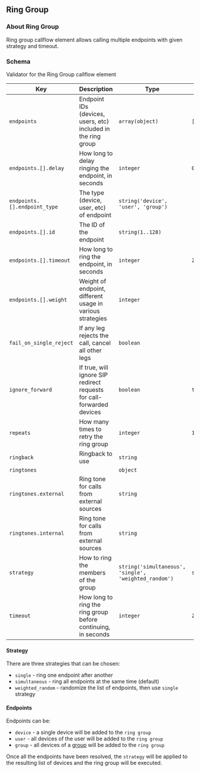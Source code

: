## Ring Group

### About Ring Group

Ring group callflow element allows calling multiple endpoints with given strategy and timeout.

### Schema

Validator for the Ring Group callflow element

Key | Description | Type | Default | Required
--- | ----------- | ---- | ------- | --------
`endpoints` | Endpoint IDs (devices, users, etc) included in the ring group | `array(object)` | `[]` | `true`
`endpoints.[].delay` | How long to delay ringing the endpoint, in seconds | `integer` | `0` | `false`
`endpoints.[].endpoint_type` | The type (device, user, etc) of endpoint | `string('device', 'user', 'group')` |   | `true`
`endpoints.[].id` | The ID of the endpoint | `string(1..128)` |   | `true`
`endpoints.[].timeout` | How long to ring the endpoint, in seconds | `integer` | `20` | `false`
`endpoints.[].weight` | Weight of endpoint, different usage in various strategies | `integer` |   | `false`
`fail_on_single_reject` | If any leg rejects the call, cancel all other legs | `boolean` |   | `false`
`ignore_forward` | If true, will ignore SIP redirect requests for call-forwarded devices | `boolean` | `true` | `false`
`repeats` | How many times to retry the ring group | `integer` | `1` | `false`
`ringback` | Ringback to use | `string` |   | `false`
`ringtones` |   | `object` |   | `false`
`ringtones.external` | Ring tone for calls from external sources | `string` |   | `false`
`ringtones.internal` | Ring tone for calls from external sources | `string` |   | `false`
`strategy` | How to ring the members of the group | `string('simultaneous', 'single', 'weighted_random')` | `simultaneous` | `false`
`timeout` | How long to ring the ring group before continuing, in seconds | `integer` | `20` | `false`

#### Strategy

There are three strategies that can be chosen:

* `single` - ring one endpoint after another
* `simultaneous` - ring all endpoints at the same time (default)
* `weighted_random` - randomize the list of endpoints, then use `single` strategy

#### Endpoints

Endpoints can be:
* `device` - a single device will be added to the `ring group`
* `user` - all devices of the user will be added to the `ring group`
* `group` - all devices of a [group](https://docs.2600hz.com/dev/applications/crossbar/doc/groups/) will be added to the `ring group`

Once all the endpoints have been resolved, the `strategy` will be applied to the resulting list of devices and the ring group will be executed.
